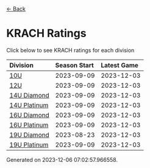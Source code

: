 [<- Back](../readme.md)
# KRACH Ratings
Click below to see KRACH ratings for each division

| Division | Season Start | Latest Game |
| :-- | :-- | :-- |
| [10U](10U-ratings.md) | 2023-09-09 | 2023-12-03 |
| [12U](12U-ratings.md) | 2023-09-09 | 2023-12-03 |
| [14U Diamond](14U-Diamond-ratings.md) | 2023-09-09 | 2023-12-03 |
| [14U Platinum](14U-Platinum-ratings.md) | 2023-09-09 | 2023-12-03 |
| [16U Diamond](16U-Diamond-ratings.md) | 2023-09-09 | 2023-12-03 |
| [16U Platinum](16U-Platinum-ratings.md) | 2023-09-09 | 2023-12-03 |
| [19U Diamond](19U-Diamond-ratings.md) | 2023-08-23 | 2023-12-03 |
| [19U Platinum](19U-Platinum-ratings.md) | 2023-09-09 | 2023-12-03 |

Generated on 2023-12-06 07:02:57.966558.

